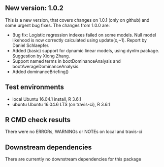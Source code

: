 ## New version: 1.0.2
This is a new version, that covers changes on 1.0.1 (only on github) and some urgent bug fixes. The changes from 1.0.0 are:

- Bug fix: Logistic regression indexes failed on some models. Null model likehood is now correctly calculated using update(x,~1). Report by Daniel Schlaepfer.
- Added (basic) support for dynamic linear models, using dynlm package.  Suggestion by Xiong Zhang.
- Support named terms in bootDominanceAnalysis and bootAverageDominanceAnalysis
- Added dominanceBriefing()

## Test environments
* local Ubuntu 16.04.1 install, R 3.6.1
* ubuntu Ubuntu 16.04.6 LTS (on travis-ci), R 3.6.1

## R CMD check results
There were no ERRORs, WARNINGs or NOTEs on local and travis-ci 

## Downstream dependencies
There are currently no downstream dependencies for this package
